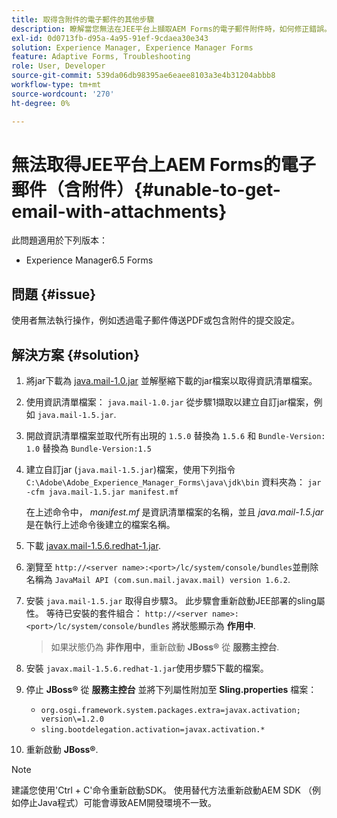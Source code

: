 ```yaml
---
title: 取得含附件的電子郵件的其他步驟
description: 瞭解當您無法在JEE平台上擷取AEM Forms的電子郵件附件時，如何修正錯誤。
exl-id: 0d0713fb-d95a-4a95-91ef-9cdaea30e343
solution: Experience Manager, Experience Manager Forms
feature: Adaptive Forms, Troubleshooting
role: User, Developer
source-git-commit: 539da06db98395ae6eaee8103a3e4b31204abbb8
workflow-type: tm+mt
source-wordcount: '270'
ht-degree: 0%

---
```


# 無法取得JEE平台上AEM Forms的電子郵件（含附件）{#unable-to-get-email-with-attachments}

此問題適用於下列版本：

* Experience Manager6.5 Forms

## 問題 {#issue}

使用者無法執行操作，例如透過電子郵件傳送PDF或包含附件的提交設定。

## 解決方案 {#solution}

1. 將jar下載為 [java.mail-1.0.jar](/help/forms/using/java.mail-1.0.jar) 並解壓縮下載的jar檔案以取得資訊清單檔案。

1. 使用資訊清單檔案： `java.mail-1.0.jar` 從步驟1擷取以建立自訂jar檔案，例如 `java.mail-1.5.jar`.

1. 開啟資訊清單檔案並取代所有出現的 `1.5.0` 替換為 `1.5.6` 和 `Bundle-Version: 1.0` 替換為 `Bundle-Version:1.5`

1. 建立自訂jar (`java.mail-1.5.jar`)檔案，使用下列指令 `C:\Adobe\Adobe_Experience_Manager_Forms\java\jdk\bin` 資料夾為：
   `jar -cfm java.mail-1.5.jar manifest.mf`

   在上述命令中， *manifest.mf* 是資訊清單檔案的名稱，並且 *java.mail-1.5.jar* 是在執行上述命令後建立的檔案名稱。

1. 下載 [javax.mail-1.5.6.redhat-1.jar](https://mvnrepository.com/artifact/com.sun.mail/javax.mail/1.5.6.redhat-1).

1. 瀏覽至 `http://<server name>:<port>/lc/system/console/bundles`並刪除名稱為 `JavaMail API (com.sun.mail.javax.mail) version 1.6.2`.

1. 安裝 `java.mail-1.5.jar` 取得自步驟3。 此步驟會重新啟動JEE部署的sling屬性。 等待已安裝的套件組合： `http://<server name>:<port>/lc/system/console/bundles` 將狀態顯示為 **作用中**.

   >如果狀態仍為 **非作用中**，重新啟動   **JBoss®** 從 **服務主控台**.


1. 安裝 `javax.mail-1.5.6.redhat-1.jar`使用步驟5下載的檔案。

1. 停止 **JBoss®** 從 **服務主控台** 並將下列屬性附加至 **Sling.properties** 檔案：
   * `org.osgi.framework.system.packages.extra=javax.activation; version\=1.2.0`
   * `sling.bootdelegation.activation=javax.activation.*`

1. 重新啟動 **JBoss®**.

>[!NOTE]
>
> 建議您使用&#39;Ctrl + C&#39;命令重新啟動SDK。 使用替代方法重新啟動AEM SDK （例如停止Java程式）可能會導致AEM開發環境不一致。
